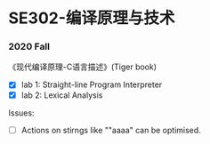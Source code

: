 # SE302-编译原理与技术
### 2020 Fall
《现代编译原理-C语言描述》(Tiger book)
- [x] lab 1: Straight-line Program Interpreter
- [x] lab 2: Lexical Analysis

Issues:
- [ ] Actions on stirngs like "\"aaaa" can be optimised.
